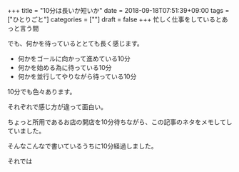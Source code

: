 +++
title = "10分は長いか短いか"
date = 2018-09-18T07:51:39+09:00
tags = ["ひとりごと"]
categories = [""]
draft = false
+++
忙しく仕事をしているとあっと言う間

でも、何かを待っているととても長く感じます。

- 何かをゴールに向かって進めている10分
- 何かを始める為に待っている10分
- 何かを並行してやりながら待っている10分

10分でも色々あります。

それぞれで感じ方が違って面白い。

ちょっと所用であるお店の開店を10分待ちながら、この記事のネタをメモしてしていました。

そんなこんなで書いているうちに10分経過しました。

それでは
